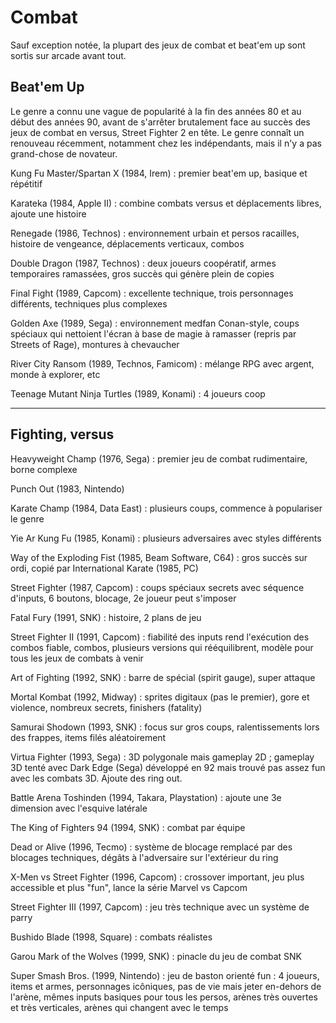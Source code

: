 # Combat

Sauf exception notée, la plupart des jeux de combat et beat'em up sont sortis sur arcade avant tout.

## Beat'em Up

Le genre a connu une vague de popularité à la fin des années 80 et au début des années 90, avant de s'arrêter brutalement face au succès des jeux de combat en versus, Street Fighter 2 en tête. Le genre connaît un renouveau récemment, notamment chez les indépendants, mais il n'y a pas grand-chose de novateur.

Kung Fu Master/Spartan X (1984, Irem) : premier beat'em up, basique et répétitif

Karateka (1984, Apple II) : combine combats versus et déplacements libres, ajoute une histoire

Renegade (1986, Technos) : environnement urbain et persos racailles, histoire de vengeance, déplacements verticaux, combos

Double Dragon (1987, Technos) : deux joueurs coopératif, armes temporaires ramassées, gros succès qui génère plein de copies

Final Fight (1989, Capcom) : excellente technique, trois personnages différents, techniques plus complexes

Golden Axe (1989, Sega) : environnement medfan Conan-style, coups spéciaux qui nettoient l'écran à base de magie à ramasser (repris par Streets of Rage), montures à chevaucher

River City Ransom (1989, Technos, Famicom) : mélange RPG avec argent, monde à explorer, etc

Teenage Mutant Ninja Turtles (1989, Konami) : 4 joueurs coop

---

## Fighting, versus

Heavyweight Champ (1976, Sega) : premier jeu de combat rudimentaire, borne complexe

Punch Out (1983, Nintendo)

Karate Champ (1984, Data East) : plusieurs coups, commence à populariser le genre

Yie Ar Kung Fu (1985, Konami) : plusieurs adversaires avec styles différents

Way of the Exploding Fist (1985, Beam Software, C64) : gros succès sur ordi, copié par International Karate (1985, PC)

Street Fighter (1987, Capcom) : coups spéciaux secrets avec séquence d'inputs, 6 boutons, blocage, 2e joueur peut s'imposer

Fatal Fury (1991, SNK) : histoire, 2 plans de jeu

Street Fighter II (1991, Capcom) : fiabilité des inputs rend l'exécution des combos fiable, combos, plusieurs versions qui rééquilibrent, modèle pour tous les jeux de combats à venir

Art of Fighting (1992, SNK) : barre de spécial (spirit gauge), super attaque

Mortal Kombat (1992, Midway) : sprites digitaux (pas le premier), gore et violence, nombreux secrets, finishers (fatality)

Samurai Shodown (1993, SNK) : focus sur gros coups, ralentissements lors des frappes, items filés aléatoirement

Virtua Fighter (1993, Sega) : 3D polygonale mais gameplay 2D ; gameplay 3D tenté avec Dark Edge (Sega) développé en 92 mais trouvé pas assez fun avec les combats 3D. Ajoute des ring out.

Battle Arena Toshinden (1994, Takara, Playstation) : ajoute une 3e dimension avec l'esquive latérale

The King of Fighters 94 (1994, SNK) : combat par équipe

Dead or Alive (1996, Tecmo) : système de blocage remplacé par des blocages techniques, dégâts à l'adversaire sur l'extérieur du ring

X-Men vs Street Fighter (1996, Capcom) : crossover important, jeu plus accessible et plus "fun", lance la série Marvel vs Capcom

Street Fighter III (1997, Capcom) : jeu très technique avec un système de parry

Bushido Blade (1998, Square) : combats réalistes

Garou Mark of the Wolves (1999, SNK) : pinacle du jeu de combat SNK

Super Smash Bros. (1999, Nintendo) : jeu de baston orienté fun : 4 joueurs, items et armes, personnages icôniques, pas de vie mais jeter en-dehors de l'arène, mêmes inputs basiques pour tous les persos, arènes très ouvertes et très verticales, arènes qui changent avec le temps
